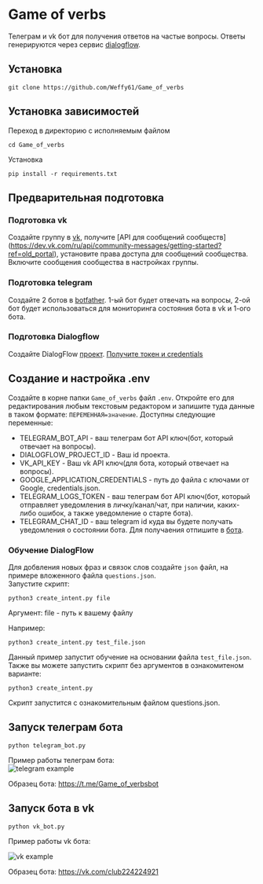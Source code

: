 # Game of verbs

Телеграм и vk бот для получения ответов на частые вопросы. Ответы генерируются через сервис 
[dialogflow](https://cloud.google.com/dialogflow).


## Установка

```commandline
git clone https://github.com/Weffy61/Game_of_verbs
```

## Установка зависимостей
Переход в директорию с исполняемым файлом

```commandline
cd Game_of_verbs
```

Установка
```commandline
pip install -r requirements.txt
```

## Предварительная подготовка

### Подготовка vk

Создайте группу в [vk](vk.com), получите [API для сообщений сообществ]
(https://dev.vk.com/ru/api/community-messages/getting-started?ref=old_portal), установите права доступа для сообщений 
сообщества. Включите сообщения сообщества в настройках группы.

### Подготовка telegram

Создайте 2 ботов в [botfather](https://t.me/BotFather). 1-ый бот будет отвечать на вопросы, 2-ой бот будет 
использоваться для мониторинга состояния бота в vk и 1-ого бота.

### Подготовка Dialogflow

Создайте DialogFlow [проект](https://cloud.google.com/dialogflow/es/docs/quick/setup). 
[Получите токен и credentials](https://cloud.google.com/docs/authentication/api-keys)


## Создание и настройка .env

Создайте в корне папки `Game_of_verbs` файл `.env`. Откройте его для редактирования любым текстовым редактором
и запишите туда данные в таком формате: `ПЕРЕМЕННАЯ=значение`.
Доступны следующие переменные:
 - TELEGRAM_BOT_API - ваш телеграм бот API ключ(бот, который отвечает на вопросы).
 - DIALOGFLOW_PROJECT_ID - Ваш id проекта. 
 - VK_API_KEY - Ваш vk API ключ(для бота, который отвечает на вопросы).
 - GOOGLE_APPLICATION_CREDENTIALS - путь до файла с ключами от Google, credentials.json.
 - TELEGRAM_LOGS_TOKEN - ваш телеграм бот API ключ(бот, который отправляет уведомления в личку/канал/чат, при наличии, 
каких-либо ошибок, а также уведомление о старте бота).
 - TELEGRAM_CHAT_ID - ваш telegram id  куда вы будете получать уведомления о  состоянии бота. Для получаения отпишите в 
[бота](https://telegram.me/userinfobot).
 
### Обучение DialogFlow

Для добвления новых фраз и связок слов создайте `json` файл, на примере вложенного файла `questions.json`.  
Запустите скрипт:

```commandline
python3 create_intent.py file
```
Аргумент:
file - путь к вашему файлу

Например:

```commandline
python3 create_intent.py test_file.json
```

Данный пример запустит обучение на основании файла `test_file.json`.
Также вы можете запустить скрипт без аргументов в ознакомитеном варианте:

```commandline
python3 create_intent.py
```

Скрипт запустится с ознакомительным файлом questions.json.

## Запуск телеграм бота

```commandline
python telegram_bot.py
```

Пример работы телеграм бота:  
![telegram example](https://dvmn.org/filer/canonical/1569214094/323/)

Образец бота:
https://t.me/Game_of_verbsbot

## Запуск бота в vk

```commandline
python vk_bot.py
```

Пример работы vk бота:

![vk example](https://dvmn.org/filer/canonical/1569214089/322/)

Образец бота:
https://vk.com/club224224921
